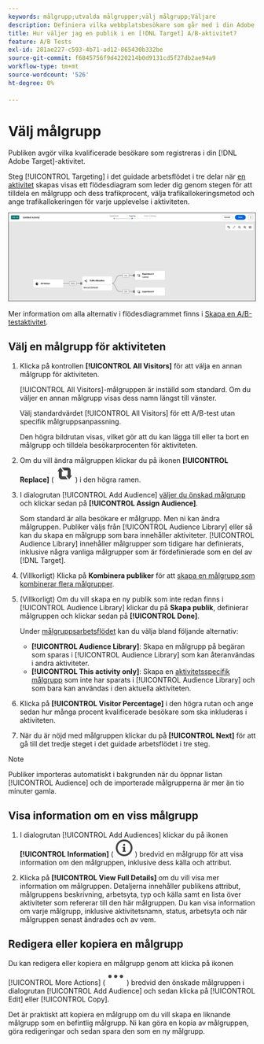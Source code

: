 ```yaml
---
keywords: målgrupp;utvalda målgrupper;välj målgrupp;Väljare
description: Definiera vilka webbplatsbesökare som går med i din Adobe [!DNL Target] aktivitet baserat på målgruppskriterier.
title: Hur väljer jag en publik i en [!DNL Target] A/B-aktivitet?
feature: A/B Tests
exl-id: 281ae227-c593-4b71-ad12-865430b332be
source-git-commit: f6845756f9d4220214b0d9131cd5f27db2ae94a9
workflow-type: tm+mt
source-wordcount: '526'
ht-degree: 0%

---
```


# Välj målgrupp

Publiken avgör vilka kvalificerade besökare som registreras i din [!DNL Adobe Target]-aktivitet.

Steg [!UICONTROL Targeting] i det guidade arbetsflödet i tre delar när [en aktivitet](/help/main/c-activities/t-test-ab/t-test-create-ab/test-create-ab.md) skapas visas ett flödesdiagram som leder dig genom stegen för att tilldela en målgrupp och dess trafikprocent, välja trafikallokeringsmetod och ange trafikallokeringen för varje upplevelse i aktiviteten.

![Åtgärd för A/B-test](/help/main/c-activities/t-test-ab/t-test-create-ab/assets/ab_flow-new-ui.png)

Mer information om alla alternativ i flödesdiagrammet finns i [Skapa en A/B-testaktivitet](/help/main/c-activities/t-test-ab/t-test-create-ab/test-create-ab.md).

## Välj en målgrupp för aktiviteten

1. Klicka på kontrollen **[!UICONTROL All Visitors]** för att välja en annan målgrupp för aktiviteten.

   [!UICONTROL All Visitors]-målgruppen är inställd som standard. Om du väljer en annan målgrupp visas dess namn längst till vänster.

   Välj standardvärdet [!UICONTROL All Visitors] för ett A/B-test utan specifik målgruppsanpassning.

   Den högra bildrutan visas, vilket gör att du kan lägga till eller ta bort en målgrupp och tilldela besökarprocenten för aktiviteten.

1. Om du vill ändra målgruppen klickar du på ikonen **[!UICONTROL Replace]** ( ![ikonen Ersätt](/help/main/assets/icons/Retweet.svg) ) i den högra ramen.

1. I dialogrutan [!UICONTROL Add Audience] [väljer du önskad målgrupp](/help/main/c-activities/t-test-ab/t-test-create-ab/ab-audience.md) och klickar sedan på **[!UICONTROL Assign Audience]**.

   Som standard är alla besökare er målgrupp. Men ni kan ändra målgruppen. Publiker väljs från [!UICONTROL Audience Library] eller så kan du skapa en målgrupp som bara innehåller aktiviteter. [!UICONTROL Audience Library] innehåller målgrupper som tidigare har definierats, inklusive några vanliga målgrupper som är fördefinierade som en del av [!DNL Target].

1. (Villkorligt) Klicka på **Kombinera publiker** för att [skapa en målgrupp som kombinerar flera målgrupper](/help/main/c-target/combining-multiple-audiences.md).

1. (Villkorligt) Om du vill skapa en ny publik som inte redan finns i [!UICONTROL Audience Library] klickar du på **Skapa publik**, definierar målgruppen och klickar sedan på **[!UICONTROL Done]**.

   Under [målgruppsarbetsflödet](/help/main/c-target/c-audiences/audiences.md) kan du välja bland följande alternativ:

   * **[!UICONTROL Audience Library]**: Skapa en målgrupp på begäran som sparas i [!UICONTROL Audience Library] som kan återanvändas i andra aktiviteter.
   * **[!UICONTROL This activity only]**: Skapa en [aktivitetsspecifik målgrupp](/help/main/c-target/creating-activity-only-audience.md) som inte har sparats i [!UICONTROL Audience Library] och som bara kan användas i den aktuella aktiviteten.

1. Klicka på **[!UICONTROL Visitor Percentage]** i den högra rutan och ange sedan hur många procent kvalificerade besökare som ska inkluderas i aktiviteten.

1. När du är nöjd med målgruppen klickar du på **[!UICONTROL Next]** för att gå till det tredje steget i det guidade arbetsflödet i tre steg.

>[!NOTE]
>
>Publiker importeras automatiskt i bakgrunden när du öppnar listan [!UICONTROL Audience] och de importerade målgrupperna är mer än tio minuter gamla.

## Visa information om en viss målgrupp

1. I dialogrutan [!UICONTROL Add Audiences] klickar du på ikonen **[!UICONTROL Information]** ( ![informationsikonen ](/help/main/assets/icons/InfoOutline.svg) ) bredvid en målgrupp för att visa information om den målgruppen, inklusive dess källa och attribut.

1. Klicka på **[!UICONTROL View Full Details]** om du vill visa mer information om målgruppen. Detaljerna innehåller publikens attribut, målgruppens beskrivning, arbetsyta, typ och källa samt en lista över aktiviteter som refererar till den här målgruppen. Du kan visa information om varje målgrupp, inklusive aktivitetsnamn, status, arbetsyta och när målgruppen senast ändrades och av vem.

## Redigera eller kopiera en målgrupp

Du kan redigera eller kopiera en målgrupp genom att klicka på ikonen [!UICONTROL More Actions] ( ![Fler åtgärder ](/help/main/assets/icons/More.svg) ) bredvid den önskade målgruppen i dialogrutan [!UICONTROL Add Audience] och sedan klicka på [!UICONTROL Edit] eller [!UICONTROL Copy].

Det är praktiskt att kopiera en målgrupp om du vill skapa en liknande målgrupp som en befintlig målgrupp. Ni kan göra en kopia av målgruppen, göra redigeringar och sedan spara den som en ny målgrupp.
